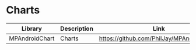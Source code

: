 # Charts

| Library | Description | Link | Comments |
| --- | --- | --- | --- |
| MPAndroidChart | Charts | https://github.com/PhilJay/MPAndroidChart |
